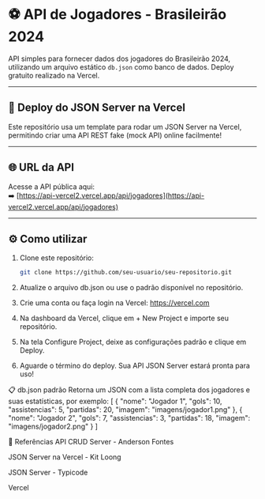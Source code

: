 # ⚽ API de Jogadores - Brasileirão 2024

API simples para fornecer dados dos jogadores do Brasileirão 2024, utilizando um arquivo estático `db.json` como banco de dados. Deploy gratuito realizado na Vercel.

---

## 🚀 Deploy do JSON Server na Vercel

Este repositório usa um template para rodar um JSON Server na Vercel, permitindo criar uma API REST fake (mock API) online facilmente!

---

## 🌐 URL da API

Acesse a API pública aqui:  
➡️ [https://api-vercel2.vercel.app/api/jogadores](https://api-vercel2.vercel.app/api/jogadores)

---

## ⚙️ Como utilizar

1. Clone este repositório:
   ```bash
   git clone https://github.com/seu-usuario/seu-repositorio.git

2. Atualize o arquivo db.json ou use o padrão disponível no repositório.

3. Crie uma conta ou faça login na Vercel: https://vercel.com

4. Na dashboard da Vercel, clique em + New Project e importe seu repositório.

5. Na tela Configure Project, deixe as configurações padrão e clique em Deploy.

6. Aguarde o término do deploy. Sua API JSON Server estará pronta para uso!

📋 db.json padrão
Retorna um JSON com a lista completa dos jogadores e suas estatísticas, por exemplo:
[
  {
    "nome": "Jogador 1",
    "gols": 10,
    "assistencias": 5,
    "partidas": 20,
    "imagem": "imagens/jogador1.png"
  },
  {
    "nome": "Jogador 2",
    "gols": 7,
    "assistencias": 3,
    "partidas": 18,
    "imagem": "imagens/jogador2.png"
  }
]

🔗 Referências
API CRUD Server - Anderson Fontes

JSON Server na Vercel - Kit Loong

JSON Server - Typicode

Vercel





